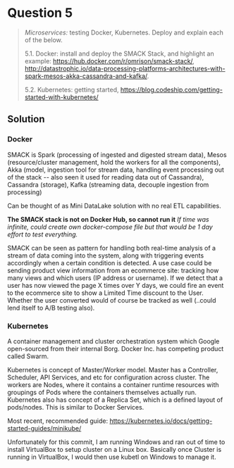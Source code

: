 # Question 5
> *Microservices:* testing Docker, Kubernetes. Deploy and explain each of the below.
>
>   5.1. Docker: install and deploy the SMACK Stack, and highlight an example: <https://hub.docker.com/r/omrison/smack-stack/>, <http://datastrophic.io/data-processing-platforms-architectures-with-spark-mesos-akka-cassandra-and-kafka/>.
>
>   5.2. Kubernetes: getting started, <https://blog.codeship.com/getting-started-with-kubernetes/>

## Solution

### Docker

SMACK is Spark (processing of ingested and digested stream data), Mesos (resource/cluster management, hold the workers for all the components), Akka (model, ingestion tool for stream data, handling event processing out of the stack -- also seen it used for reading data out of Cassandra), Cassandra (storage), Kafka (streaming data, decouple ingestion from processing)

Can be thought of as Mini DataLake solution with no real ETL capabilities.

**The SMACK stack is not on Docker Hub, so cannot run it**
*If time was infinite, could create own docker-compose file but that would be 1 day effort to test everything.*

SMACK can be seen as pattern for handling both real-time analysis of a stream of data coming into the system, along with triggering events accordingly when a certain condition is detected. A use case could be sending product view information from an ecommerce site: tracking how many views and which users (IP address or username). If we detect that a user has now viewed the page X times over Y days, we could fire an event to the ecommerce site to show a Limited Time discount to the User. Whether the user converted would of course be tracked as well (..could lend itself to A/B testing also).

### Kubernetes

A container management and cluster orchestration system which Google open-sourced from their internal Borg.
Docker Inc. has competing product called Swarm.

Kubernetes is concept of Master/Worker model. Master has a Controller, Scheduler, API Services, and etc for configuration across cluster.
The workers are Nodes, where it contains a container runtime resources with groupings of Pods where the containers themselves actually run.
Kubernetes also has concept of a Replica Set, which is a defined layout of pods/nodes.  This is similar to Docker Services.

Most recent, recommended guide: <https://kubernetes.io/docs/getting-started-guides/minikube/>

Unfortunately for this commit, I am running Windows and ran out of time to install VirtualBox to setup cluster on a Linux box. Basically once Cluster is running in VirtualBox, I would then use kubetl on Windows to manage it.
